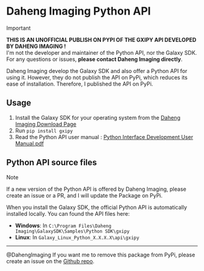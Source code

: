 # Daheng Imaging Python API

> [!IMPORTANT]
> **THIS IS AN UNOFFICIAL PUBLISH ON PYPI OF THE GXIPY API DEVELOPED BY DAHENG IMAGING !**  
> I'm not the developer and maintainer of the Python API, nor the Galaxy SDK. For any questions or issues, **please contact Daheng Imaging directly**.

Daheng Imaging develop the Galaxy SDK and also offer a Python API for using it. However, they do not publish the API on PyPi, which reduces its ease of installation. Therefore, I published the API on PyPi.  

## Usage
1. Install the Galaxy SDK for your operating system from the [Daheng Imaging Download Page](https://www.get-cameras.com/customerdownloads#Daheng%20SDK)
2. Run `pip install gxipy`
3. Read the Python API user manual : [Python Interface Development User Manual.pdf](https://github.com/maximecharriere/iai-gxipy/blob/main/Python%20Interface%20Development%20User%20Manual.pdf)

## Python API source files
> [!NOTE]
> If a new version of the Python API is offered by Daheng Imaging, please create an issue or a PR, and I will update the Package on PyPi.

When you install the Galaxy SDK, the official Python API is automatically installed locally. You can found the API files here:  
- **Windows**: In `C:\Program Files\Daheng Imaging\GalaxySDK\Samples\Python SDK\gxipy`
- **Linux**: In `Galaxy_Linux_Python_X.X.X.X\api\gxipy`

---
@DahengImaging If you want me to remove this package from PyPi, please create an issue on the [Github repo](https://github.com/maximecharriere/iai-gxipy).
